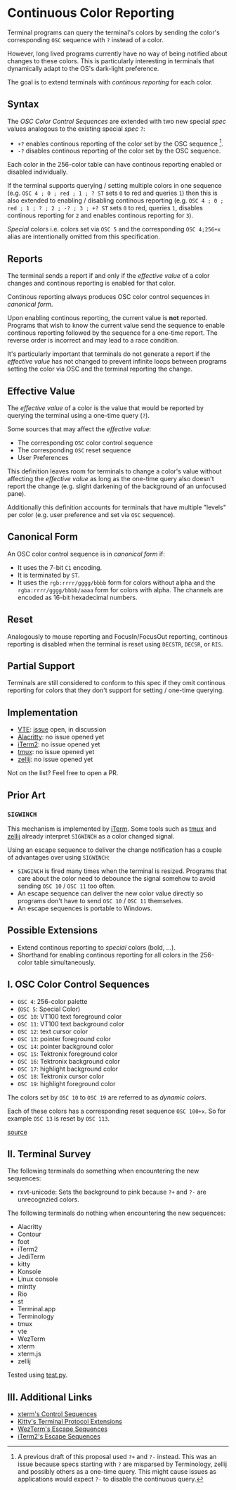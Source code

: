 # Continuous Color Reporting
Terminal programs can query the terminal's colors by sending the color's corresponding `OSC` sequence with `?` instead of a color.

However, long lived programs currently have no way of being notified about changes to these colors.
This is particularly interesting in terminals that dynamically adapt to the OS's dark-light preference.

The goal is to extend terminals with *continous reporting* for each color.

## Syntax
The *OSC Color Control Sequences* are extended with two new special *spec* values analogous to the existing special *spec* `?`:

* `+?` enables continous reporting of the color set by the OSC sequence [^1]. 
* `-?` disables continous reporting of the color set by the OSC sequence.

Each color in the 256-color table can have continous reporting enabled or disabled individually.

If the terminal supports querying / setting multiple colors in one sequence (e.g. `OSC 4 ; 0 ; red ; 1 ; ? ST` sets `0` to red and queries `1`) then this is also extended to enabling / disabling continous reporting (e.g. `OSC 4 ; 0 ; red ; 1 ; ? ; 2 ; -? ; 3 ; +? ST` sets `0` to red, queries `1`, disables continous reporting for `2` and enables continous reporting for `3`).

*Special* colors i.e. colors set via `OSC 5` and the corresponding `OSC 4;256+x` alias are intentionally omitted from this specification.

## Reports
The terminal sends a report if and only if the *effective value* of a color changes and continous reporting is enabled for that color.

Continous reporting always produces OSC color control sequences in *canonical form*.

Upon enabling continous reporting, the current value is **not** reported. Programs that wish to know the current value send the sequence to enable continous reporting followed by the sequence for a one-time report. The reverse order is incorrect and may lead to a race condition.

It's particularly important that terminals do not generate a report if the *effective value* has not changed
to prevent infinite loops between programs setting the color via OSC and the terminal reporting the change.

## Effective Value
The *effective value* of a color is the value that would be reported by querying the terminal using a one-time query (`?`).

Some sources that may affect the *effective value*:
* The corresponding `OSC` color control sequence
* The corresponding `OSC` reset sequence
* User Preferences

This definition leaves room for terminals to change a color's value without affecting the *effective value* as long as the one-time query also doesn't report the change (e.g. slight darkening of the background of an unfocused pane).

Additionally this definition accounts for terminals that have multiple "levels" per color (e.g. user preference and set via `OSC` sequence).

## Canonical Form
An OSC color control sequence is in *canonical form* if:
* It uses the 7-bit `C1` encoding.
* It is terminated by `ST`.
* It uses the `rgb:rrrr/gggg/bbbb` form for colors without alpha and the `rgba:rrrr/gggg/bbbb/aaaa` form for colors with alpha. The channels are encoded as 16-bit hexadecimal numbers.

## Reset
Analogously to mouse reporting and FocusIn/FocusOut reporting, continous reporting is disabled when the terminal is reset using `DECSTR`, `DECSR`, or `RIS`.

## Partial Support
Terminals are still considered to conform to this spec if they omit continous reporting for colors that they don't support for setting / one-time querying.

## Implementation
* [VTE]: [issue][vte-issue] open, in discussion
* [Alacritty]: no issue opened yet
* [iTerm2]: no issue opened yet
* [tmux]: no issue opened yet
* [zellij]: no issue opened yet

Not on the list? Feel free to open a PR.

## Prior Art
### `SIGWINCH`
This mechanism is implemented by [iTerm][iterm-sigwinch].
Some tools such as [tmux][tmux-sigwinch] and [zellij][zellij-sigwinch] already interpret `SIGWINCH` as a color changed signal.

Using an escape sequence to deliver the change notification
has a couple of advantages over using `SIGWINCH`:

* `SIWGINCH` is fired many times when the terminal is resized.
  Programs that care about the color need to debounce the signal somehow
  to avoid sending `OSC 10` / `OSC 11` too often.
* An escape sequence can deliver the new color value
  directly so programs don't have to send `OSC 10` / `OSC 11`
  themselves.
* An escape sequences is portable to Windows.

## Possible Extensions
* Extend continous reporting to *special* colors (bold, ...).
* Shorthand for enabling continous reporting for all colors in the 256-color table simultaneously.

## Ⅰ. OSC Color Control Sequences
* `OSC 4`: 256-color palette
* (`OSC 5`: Special Color)
* `OSC 10`: VT100 text foreground color
* `OSC 11`: VT100 text background color
* `OSC 12`: text cursor color
* `OSC 13`: pointer foreground color
* `OSC 14`: pointer background color
* `OSC 15`: Tektronix foreground color
* `OSC 16`: Tektronix background color
* `OSC 17`: highlight background color
* `OSC 18`: Tektronix cursor color
* `OSC 19`: highlight foreground color

The colors set by `OSC 10` to `OSC 19` are referred to as *dynamic colors*.

Each of these colors has a corresponding reset sequence
`OSC 100+x`. So for example `OSC 13` is reset by `OSC 113`.

[source][xterm-ctrlseqs]

## Ⅱ. Terminal Survey
The following terminals do something when encountering the new sequences:
* rxvt-unicode: Sets the background to pink because `?+` and `?-` are unrecognzied colors.

The following terminals do nothing when encountering the new sequences:
* Alacritty
* Contour
* foot
* iTerm2
* JediTerm
* kitty
* Konsole
* Linux console
* mintty
* Rio
* st
* Terminal.app
* Terminology
* tmux
* vte
* WezTerm
* xterm
* xterm.js
* zellij

Tested using [test.py](./test.py).

## Ⅲ. Additional Links
* [xterm's Control Sequences][xterm-ctrlseqs]
* [Kitty's Terminal Protocol Extensions](https://sw.kovidgoyal.net/kitty/protocol-extensions/)
* [WezTerm's Escape Sequences](https://wezfurlong.org/wezterm/escape-sequences.html)
* [iTerm2's Escape Sequences](https://iterm2.com/documentation-escape-codes.html)


[^1]: A previous draft of this proposal used `?+` and `?-` instead. This was an issue
      because specs starting with `?` are misparsed by Terminology, zellij and possibly others
      as a one-time query. This might cause issues as applications would expect `?-` to disable
      the continuous query.


[VTE]: https://gitlab.gnome.org/GNOME/vte
[vte-issue]: https://gitlab.gnome.org/GNOME/vte/-/issues/2740
[Konsole]: https://invent.kde.org/utilities/konsole
[tmux]: https://github.com/tmux/tmux
[zellij]: https://github.com/zellij-org/zellij
[Alacritty]: https://github.com/alacritty/alacritty
[iTerm2]: https://gitlab.com/gnachman/iterm2/-/issues
[iterm-sigwinch]: https://gitlab.com/gnachman/iterm2/-/issues/9855
[tmux-sigwinch]: https://github.com/tmux/tmux/issues/3582
[zellij-sigwinch]: https://github.com/zellij-org/zellij/pull/1358
[xterm-ctrlseqs]: https://invisible-island.net/xterm/ctlseqs/ctlseqs.txt
